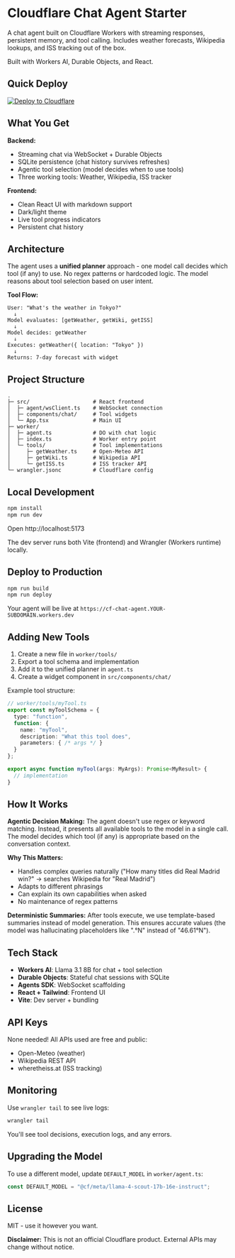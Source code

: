# Cloudflare Chat Agent Starter

A chat agent built on Cloudflare Workers with streaming responses, persistent memory, and tool calling. Includes weather forecasts, Wikipedia lookups, and ISS tracking out of the box.

Built with Workers AI, Durable Objects, and React.

## Quick Deploy

[![Deploy to Cloudflare](https://deploy.workers.cloudflare.com/button)](https://deploy.workers.cloudflare.com/?url=https://github.com/acme-studios/cf-agents-sdk)

## What You Get

**Backend:**
- Streaming chat via WebSocket + Durable Objects
- SQLite persistence (chat history survives refreshes)
- Agentic tool selection (model decides when to use tools)
- Three working tools: Weather, Wikipedia, ISS tracker

**Frontend:**
- Clean React UI with markdown support
- Dark/light theme
- Live tool progress indicators
- Persistent chat history

## Architecture

The agent uses a **unified planner** approach - one model call decides which tool (if any) to use. No regex patterns or hardcoded logic. The model reasons about tool selection based on user intent.

**Tool Flow:**
```
User: "What's the weather in Tokyo?"
  ↓
Model evaluates: [getWeather, getWiki, getISS]
  ↓
Model decides: getWeather
  ↓
Executes: getWeather({ location: "Tokyo" })
  ↓
Returns: 7-day forecast with widget
```

## Project Structure

```
.
├─ src/                    # React frontend
│  ├─ agent/wsClient.ts    # WebSocket connection
│  ├─ components/chat/     # Tool widgets
│  └─ App.tsx              # Main UI
├─ worker/
│  ├─ agent.ts             # DO with chat logic
│  ├─ index.ts             # Worker entry point
│  └─ tools/               # Tool implementations
│     ├─ getWeather.ts     # Open-Meteo API
│     ├─ getWiki.ts        # Wikipedia API
│     └─ getISS.ts         # ISS tracker API
└─ wrangler.jsonc          # Cloudflare config
```

## Local Development

```bash
npm install
npm run dev
```

Open http://localhost:5173

The dev server runs both Vite (frontend) and Wrangler (Workers runtime) locally.

## Deploy to Production

```bash
npm run build
npm run deploy
```

Your agent will be live at `https://cf-chat-agent.YOUR-SUBDOMAIN.workers.dev`

## Adding New Tools

1. Create a new file in `worker/tools/`
2. Export a tool schema and implementation
3. Add it to the unified planner in `agent.ts`
4. Create a widget component in `src/components/chat/`

Example tool structure:

```typescript
// worker/tools/myTool.ts
export const myToolSchema = {
  type: "function",
  function: {
    name: "myTool",
    description: "What this tool does",
    parameters: { /* args */ }
  }
};

export async function myTool(args: MyArgs): Promise<MyResult> {
  // implementation
}
```

## How It Works

**Agentic Decision Making:**
The agent doesn't use regex or keyword matching. Instead, it presents all available tools to the model in a single call. The model decides which tool (if any) is appropriate based on the conversation context.

**Why This Matters:**
- Handles complex queries naturally ("How many titles did Real Madrid win?" → searches Wikipedia for "Real Madrid")
- Adapts to different phrasings
- Can explain its own capabilities when asked
- No maintenance of regex patterns

**Deterministic Summaries:**
After tools execute, we use template-based summaries instead of model generation. This ensures accurate values (the model was hallucinating placeholders like ".°N" instead of "46.61°N").

## Tech Stack

- **Workers AI**: Llama 3.1 8B for chat + tool selection
- **Durable Objects**: Stateful chat sessions with SQLite
- **Agents SDK**: WebSocket scaffolding
- **React + Tailwind**: Frontend UI
- **Vite**: Dev server + bundling

## API Keys

None needed! All APIs used are free and public:
- Open-Meteo (weather)
- Wikipedia REST API
- wheretheiss.at (ISS tracking)

## Monitoring

Use `wrangler tail` to see live logs:

```bash
wrangler tail
```

You'll see tool decisions, execution logs, and any errors.



## Upgrading the Model

To use a different model, update `DEFAULT_MODEL` in `worker/agent.ts`:

```typescript
const DEFAULT_MODEL = "@cf/meta/llama-4-scout-17b-16e-instruct";
```

## License

MIT - use it however you want.

**Disclaimer:** This is not an official Cloudflare product. External APIs may change without notice.
